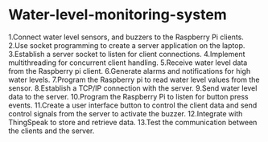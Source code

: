 # Water-level-monitoring-system
1.Connect water level sensors, and buzzers to the Raspberry Pi clients.
2.Use socket programming to create a server application on the laptop.
3.Establish a server socket to listen for client connections.
4.Implement multithreading for concurrent client handling.
5.Receive water level data from the Raspberry pi client.
6.Generate alarms and notifications for high water levels.
7.Program the Raspberry pi to read water level values from the sensor.
8.Establish a TCP/IP connection with the server.
9.Send water level data to the server.
10.Program the Raspberry Pi to listen for button press events.
11.Create a user interface button to control the client data and send control signals from the server to activate the buzzer.
12.Integrate with ThingSpeak to store and retrieve data.
13.Test the communication between the clients and the server.
